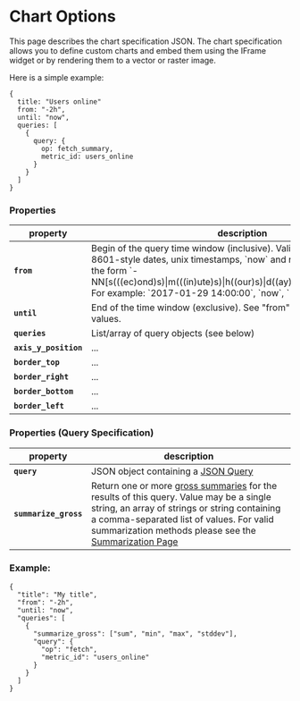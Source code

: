 Chart Options
=============

This page describes the chart specification JSON. The chart specification allows
you to define custom charts and embed them using the IFrame widget or by rendering
them to a vector or raster image.

Here is a simple example:

    {
      title: "Users online"
      from: "-2h",
      until: "now",
      queries: [
        {
          query: {
            op: fetch_summary,
            metric_id: users_online
          }
        }
      ]
    }


### Properties

<table>
  <thead>
    <tr>
      <th>property</th>
      <th>description</th>
    </tr>
  </thead>
  <tbody>
    <tr>
      <td><code><strong>from</strong></code></td>
      <td>Begin of the query time window (inclusive). Valid values are: ISO-8601-style dates, unix timestamps, `now` and relative references of the form `-NN[s(((ec)ond)s)|m(((in)ute)s)|h((our)s)|d((ay)s)|w((eek)s)|y((ear)s)]`. For example: `2017-01-29 14:00:00`, `now`, `-30min` or `-6h`</td>
    </tr>
    <tr>
      <td><code><strong>until</strong></code></td>
      <td>End of the time window (exclusive). See "from" (above) for list of valid values.</td>
    </tr>
    <tr>
      <td><code><strong>queries</strong></code></td>
      <td>List/array of query objects (see below)</td>
    </tr>
    <tr>
      <td><code><strong>axis_y_position</strong></code></td>
      <td>...</td>
    </tr>
    <tr>
      <td><code><strong>border_top</strong></code></td>
      <td>...</td>
    </tr>
    <tr>
      <td><code><strong>border_right</strong></code></td>
      <td>...</td>
    </tr>
    <tr>
      <td><code><strong>border_bottom</strong></code></td>
      <td>...</td>
    </tr>
    <tr>
      <td><code><strong>border_left</strong></code></td>
      <td>...</td>
    </tr>
  </tbody>
</table>

### Properties (Query Specification)

<table>
  <thead>
    <tr>
      <th>property</th>
      <th>description</th>
    </tr>
  </thead>
  <tbody>
    <tr>
      <td><code><strong>query</strong></code></td>
      <td>JSON object containing a <a href="/documentation/charts/json_queries">JSON Query</a></td>
    </tr>
    <tr>
      <td><code><strong>summarize_gross</strong></code></td>
      <td>
        Return one or more <a href="/documentation/metrics/summarization">gross summaries</a>
        for the results of this query. Value may be a single string, an array
        of strings or string containing a comma-separated list of values. For valid summarization methods please see the
        <a href="/documentation/metrics/summarization">Summarization Page</a>
      </td>
    </tr>
  </tbody>
</table>


### Example:

    {
      "title": "My title",
      "from": "-2h",
      "until: "now",
      "queries": [
        {
          "summarize_gross": ["sum", "min", "max", "stddev"],
          "query": {
            "op": "fetch",
            "metric_id": "users_online"
          }
        }
      ]
    }
